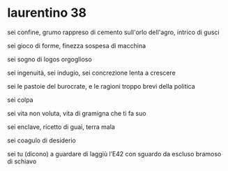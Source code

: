 # laurentino 38

sei confine, grumo rappreso di cemento
sull'orlo dell'agro, intrico di gusci

sei gioco di forme, finezza sospesa
di macchina

sei sogno di logos orgoglioso

sei ingenuità, sei indugio, sei concrezione
lenta a crescere

sei le pastoie del burocrate, e le ragioni
troppo brevi della politica

sei colpa

sei vita non voluta, vita di gramigna
che ti fa suo

sei enclave, ricetto di guai, terra mala

sei coagulo di desiderio

sei tu (dicono) a guardare di laggiù
l’E42
con sguardo da escluso
bramoso
di schiavo
